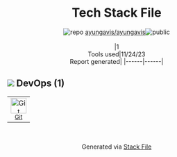 <!--
--- Readme.md Snippet without images Start ---
## Tech Stack
ayungavis/ayungavis is built on the following main stack:


Full tech stack [here](/techstack.md)
--- Readme.md Snippet without images End ---

--- Readme.md Snippet with images Start ---
## Tech Stack
ayungavis/ayungavis is built on the following main stack:


Full tech stack [here](/techstack.md)
--- Readme.md Snippet with images End ---
-->
<div align="center">

# Tech Stack File
![](https://img.stackshare.io/repo.svg "repo") [ayungavis/ayungavis](https://github.com/ayungavis/ayungavis)![](https://img.stackshare.io/public_badge.svg "public")
<br/><br/>
|1<br/>Tools used|11/24/23 <br/>Report generated|
|------|------|
</div>

## <img src='https://img.stackshare.io/devops.svg'/> DevOps (1)
<table><tr>
  <td align='center'>
  <img width='36' height='36' src='https://img.stackshare.io/service/1046/git.png' alt='Git'>
  <br>
  <sub><a href="http://git-scm.com/">Git</a></sub>
  <br>
  <sub></sub>
</td>

</tr>
</table>

<br/>
<div align='center'>

Generated via [Stack File](https://github.com/marketplace/stack-file)
